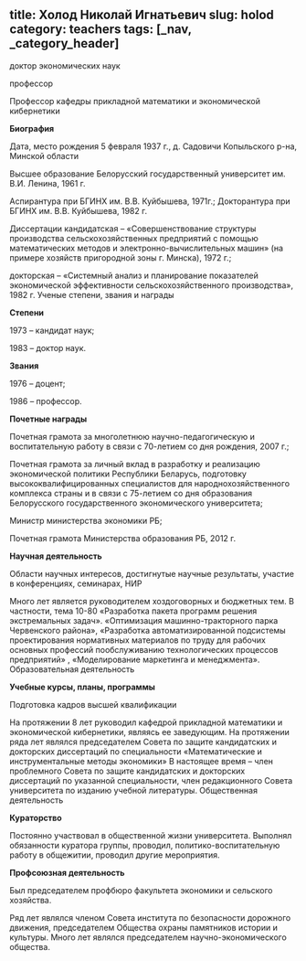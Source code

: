 title: Холод Николай Игнатьевич
slug: holod
category: teachers
tags: [_nav, _category_header]
---

доктор экономических наук

профессор

Профессор кафедры прикладной математики и экономической кибернетики

__Биография__

Дата, место рождения 5 февраля 1937 г., д. Садовичи Копыльского р-на, Минской области

Высшее образование Белорусский государственный университет им. В.И. Ленина, 1961 г.

Аспирантура при БГИНХ им. В.В. Куйбышева, 1971г.; Докторантура при БГИНХ им. В.В. Куйбышева, 1982 г.

Диссертации кандидатская – «Совершенствование структуры производства сельскохозяйственных предприятий с помощью математических методов и электронно-вычислительных машин» (на примере хозяйств пригородной зоны г. Минска), 1972 г.;

докторская – «Системный анализ и планирование показателей экономической эффективности сельскохозяйственного производства», 1982 г.
Ученые степени, звания и награды

__Степени__

1973 – кандидат наук;

1983 – доктор наук.

__Звания__

1976 – доцент;

1986 – профессор.

__Почетные награды__

Почетная грамота за многолетнюю научно-педагогическую и воспитательную работу в связи с 70-летием со дня рождения, 2007 г.;

Почетная грамота за личный вклад в разработку и реализацию экономической политики Республики Беларусь, подготовку высококвалифицированных специалистов для народнохозяйственного комплекса страны и в связи с 75-летием со дня образования Белорусского государственного экономического университета;

Министр министерства экономики РБ;

Почетная грамота Министерства образования РБ, 2012 г.


__Научная деятельность__

Области научных интересов, достигнутые научные результаты, участие в конференциях, семинарах, НИР

Много лет является руководителем хоздоговорных и бюджетных тем. В частности, тема 10-80 «Разработка пакета программ решения экстремальных задач». «Оптимизация машинно-тракторного парка Червенского района», «Разработка автоматизированной подсистемы проектирования нормативных материалов по труду для рабочих основных профессий пообслуживанию технологических процессов предприятий» , «Моделирование маркетинга и менеджмента».
Образовательная деятельность

__Учебные курсы, планы, программы__

Подготовка кадров высшей квалификации

На протяжении 8 лет руководил кафедрой прикладной математики и экономической кибернетики, являясь ее заведующим. На протяжении ряда лет являлся председателем Совета по защите кандидатских и докторских диссертаций по специальности «Математические и инструментальные методы экономики» В настоящее время – член проблемного Совета по защите  кандидатских и докторских диссертаций по указанной специальности, член редакционного Совета университета по изданию учебной литературы.
Общественная деятельность

__Кураторство__

Постоянно участвовал в общественной жизни университета. Выполнял обязанности куратора группы, проводил, политико-воспитательную работу в общежитии, проводил другие мероприятия.

__Профсоюзная деятельность__

Был председателем профбюро факультета экономики и сельского хозяйства.

Ряд лет являлся членом Совета института по безопасности дорожного движения, председателем Общества охраны памятников истории и культуры. Много лет являлся председателем научно-экономического общества.